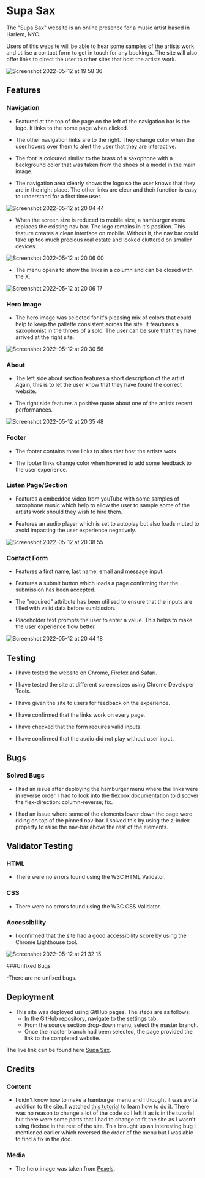 # Supa Sax




The "Supa Sax" website is an online presence for a music artist based in Harlem, NYC.


Users of this website will be able to hear some samples of the artists work and utilise a contact form to get in touch for any bookings. The site will also offer links to direct the user to other sites that host the artists work.




![Screenshot 2022-05-12 at 19 58 36](https://user-images.githubusercontent.com/98256205/168149131-4aced680-395f-458e-88a5-33d0ad595c06.png)

## Features

### Navigation

- Featured at the top of the page on the left of the navigation bar is the logo. It links to the home page when clicked.

- The other navigation links are to the right. They change color when the user hovers over them to alert the user that they are interactive.

- The font is coloured similar to the brass of a saxophone with a background color that was taken from the shoes of a model in the main image. 

- The navigation area clearly shows the logo so the user knows that they are in the right place. The other links are clear and their function is easy to understand for a first time user.



![Screenshot 2022-05-12 at 20 04 44](https://user-images.githubusercontent.com/98256205/168149757-109d577e-9ccf-406d-b97d-2ee1adca43b7.png)

- When the screen size is reduced to mobile size, a hamburger menu replaces the existing nav bar. The logo remains in it's position. This feature creates a clean interface on mobile. Without it, the nav bar could take up too much precious real estate and looked cluttered on smaller devices.

![Screenshot 2022-05-12 at 20 06 00](https://user-images.githubusercontent.com/98256205/168149951-2adb87c6-cc3e-4d36-8a33-d661e30b0379.png)

- The menu opens to show the links in a column and can be closed with the X.

![Screenshot 2022-05-12 at 20 06 17](https://user-images.githubusercontent.com/98256205/168149959-72d8bf0e-36df-44e0-b575-414b5d079d6f.png)

### Hero Image

- The hero image was selected for it's pleasing mix of colors that could help to keep the pallette consistent across the site. It feautures a saxophonist in the throes of a solo. The user can be sure that they have arrived at the right site.

![Screenshot 2022-05-12 at 20 30 56](https://user-images.githubusercontent.com/98256205/168153861-318b2a66-c74e-44e2-b845-d412eae77116.png)

### About 

- The left side about section features a short description of the artist. Again, this is to let the user know that they have found the correct website. 

- The right side features a positive quote about one of the artists recent performances.

![Screenshot 2022-05-12 at 20 35 48](https://user-images.githubusercontent.com/98256205/168154552-d8e89eb1-f5c4-47d0-a290-5a0817937b32.png)

### Footer

- The footer contains three links to sites that host the artists work.

- The footer links change color when hovered to add some feedback to the user experience.

### Listen Page/Section

- Features a embedded video from youTube with some samples of saxophone music which help to allow the user to sample some of the artists work should they wish to hire them. 

- Features an audio player which is set to autoplay but also loads muted to avoid impacting the user experience negatively.

![Screenshot 2022-05-12 at 20 38 55](https://user-images.githubusercontent.com/98256205/168155067-280a8043-9e41-49fc-ac0a-20179254bc02.png)

### Contact Form

- Features a first name, last name, email and message input.

- Features a submit button which loads a page confirming that the submission has been accepted. 

- The "required" attribute has been utilised to ensure that the inputs are filled with valid data before sumbission. 

- Placeholder text prompts the user to enter a value. This helps to make the user experience flow better.

![Screenshot 2022-05-12 at 20 44 18](https://user-images.githubusercontent.com/98256205/168155961-d4b418a5-193a-4da7-9f5a-5ee27a5aba80.png)

## Testing

- I have tested the website on Chrome, Firefox and Safari.

- I have tested the site at different screen sizes using Chrome Developer Tools.

- I have given the site to users for feedback on the experience.

- I have confirmed that the links work on every page.

- I have checked that the form requires valid inputs.

- I have confirmed that the audio did not play without user input.

## Bugs

### Solved Bugs

- I had an issue after deploying the hamburger menu where the links were in reverse order. I had to look into the flexbox documentation to discover the flex-direction: column-reverse; fix. 

- I had an issue where some of the elements lower down the page were riding on top of the pinned nav-bar. I solved this by using the z-index property to raise the nav-bar above the rest of the elements.

## Validator Testing

### HTML

- There were no errors found using the W3C HTML Validator.

### CSS

- There were no errors found using the W3C CSS Validator.

### Accessibility

- I confirmed that the site had a good accessibility score by using the Chrome Lighthouse tool.

![Screenshot 2022-05-12 at 21 32 15](https://user-images.githubusercontent.com/98256205/168163039-cfe10dee-63f1-4671-916a-1916c18127ae.png)

###Unfixed Bugs

-There are no unfixed bugs.

## Deployment

- This site was deployed using GitHub pages. The steps are as follows:
    - In the GitHub repository, navigate to the settings tab.
    - From the source section drop-down menu, select the master branch.
    - Once the master branch had been selected, the page provided the link to the completed website.

The live link can be found here [Supa Sax](https://martin-mcinerney.github.io/project-1-code-institute/index.html).

## Credits

### Content
- I didn't know how to make a hamburger menu and I thought it was a vital addition to the site. I watched [this tutorial](https://www.youtube.com/watch?v=flItyHiDm7E) to learn how to do it. There was no reason to change a lot of the code so I left it as is in the tutorial but there were some parts that I had to change to fit the site as I wasn't using flexbox in the rest of the site. This brought up an interesting bug I mentioned earlier which reversed the order of the menu but I was able to find a fix in the doc. 

### Media

- The hero image was taken from [Pexels](https://www.pexels.com/photo/a-band-performing-on-the-rooftop-7502559/).





